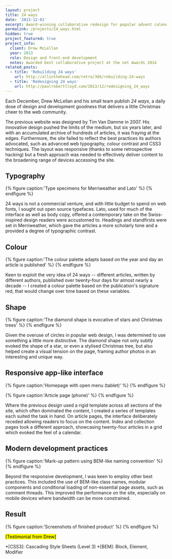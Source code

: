 ```yaml
---
layout: project
title: 24 ways
date: '2013-12-01'
excerpt: Award-winning collaborative redesign for popular advent calendar for web geeks.
permalink: /projects/24_ways.html
hidden: true
project_featured: true
project_info:
  client: Drew McLellan
  year: 2013
  role: Design and front-end development
  notes: Awarded best collaborative project at the net Awards 2014
related_posts:
  - title: 'Rebuilding 24 ways'
    url: http://allinthehead.com/retro/366/rebuilding-24-ways
  - title: 'Redesigning 24 ways'
    url: http://paulrobertlloyd.com/2013/12/redesigning_24_ways
---
```

Each December, Drew McLellan and his small team publish _24 ways_, a daily dose of design and development goodness that delivers a little Christmas cheer to the web community.

The previous website was designed by Tim Van Damme in 2007. His innovative design pushed the limits of the medium, but six years later, and with an accumulated archive of hundreds of articles, it was fraying at the edges. Furthermore, the site failed to reflect the best practices its authors advocated, such as advanced web typography, colour contrast and CSS3 techniques. The layout was responsive (thanks to some retrospective hacking) but a fresh approach was needed to effectively deliver content to the broadening range of devices accessing the site.

## Typography
{% figure caption:'Type specimens for Merriweather and Lato' %}
{% endfigure %}

24 ways is not a commercial venture, and with little budget to spend on web fonts, I sought out open source typefaces. Lato, used for much of the interface as well as body copy, offered a contemporary take on the Swiss-inspired design readers were accustomed to. Headings and standfirsts were set in Merriweather, which gave the articles a more scholarly tone and a provided a degree of typographic contrast.

## Colour
{% figure caption:'The colour palette adapts based on the year and day an article is published' %}
{% endfigure %}

Keen to exploit the very idea of 24 ways -- different articles, written by different authors, published over twenty-four days for almost nearly a decade -- I created a colour palette based on the publication's signature red, that would change over time based on these variables.

## Shape
{% figure caption:'The diamond shape is evocative of stars and Christmas trees' %}
{% endfigure %}

Given the overuse of circles in popular web design, I was determined to use something a little more distinctive. The diamond shape not only subtly evoked the shape of a star, or even a stylised Christmas tree, but also helped create a visual tension on the page, framing author photos in an interesting and unique way.

## Responsive app-like interface
{% figure caption:'Homepage with open menu (tablet)' %}
{% endfigure %}

{% figure caption:'Article page (phone)' %}
{% endfigure %}

Where the previous design used a rigid template across all sections of the site, which often dominated the content, I created a series of templates each suited the task in hand. On article pages, the interface deliberately receded allowing readers to focus on the content. Index and collection pages took a different approach, showcasing twenty-four articles in a grid which evoked the feel of a calendar.

## Modern development practices
{% figure caption:'Mark-up pattern using BEM-like naming convention' %}
{% endfigure %}

Beyond the responsive development, I was keen to employ other best practices. This included the use of BEM-like class names, modular components and conditional loading of non-essential page assets, such as comment threads. This improved the performance on the site, especially on mobile devices where bandwidth can be more constrained.

## Result
{% figure caption:'Screenshots of finished product' %}
{% endfigure %}

<mark>[Testimonial from Drew]</mark>

*[CSS3]: Cascading Style Sheets (Level 3)
*[BEM]: Block, Element, Modifier

